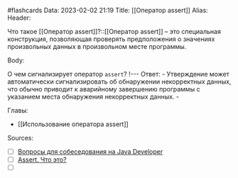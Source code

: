 #flashcards
Data: 2023-02-02 21:19
Title: [[Оператор assert]]
Alias:
Header:

Что такое [[Оператор assert]]?::[[Оператор assert]] – это специальная конструкция, позволяющая проверять предположения о значениях произвольных данных в произвольном месте программы.
<!--SR:!2023-11-03,10,590-->



Body:


О чем сигнализирует оператор `assert`?
!---
Ответ:
	- Утверждение может автоматически сигнализировать об обнаружении некорректных данных, что обычно приводит к аварийному завершению программы с указанием места обнаружения некорректных данных.
	- 
<!--SR:!2023-11-03,10,550-->




Главы:
- [[Использование оператора assert]]


Sources:
- [ ] [Вопросы для собеседования на Java Developer](https://github.com/enhorse/java-interview/blob/master/README.md#%D0%9E%D0%9E%D0%9F)
- [ ] [Assert. Что это?](https://habr.com/ru/post/141080/)
- [ ] []()
